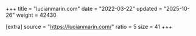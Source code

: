 +++
title = "lucianmarin.com"
date = "2022-03-22"
updated = "2025-10-26"
weight = 42430

[extra]
source = "https://lucianmarin.com/"
ratio = 5
size = 41
+++
